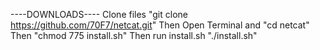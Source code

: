 ----DOWNLOADS----
Clone files "git clone https://github.com/70F7/netcat.git"
Then Open Terminal and "cd netcat"
Then "chmod 775 install.sh"
Then run install.sh "./install.sh"
